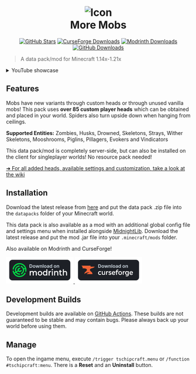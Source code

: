 <h1 align="center">
  <img alt="Icon" src="pack.png" width="80" height="80" style="image-rendering: pixelated"><br/>
  More Mobs
</h1>
<p align="center">
  <a href="https://github.com/Tschipcraft/more_mobs/stargazers"><img alt="GitHub Stars" src="https://img.shields.io/github/stars/Tschipcraft/more_mobs?colorA=1b1b29&colorB=bd5216&style=for-the-badge"></a>
  <a href="https://www.curseforge.com/minecraft/mc-mods/mod-more-mobs"><img alt="CurseForge Downloads" src="https://img.shields.io/curseforge/dt/909654?logo=curseforge&label=CurseForge&colorA=1b1b29&colorB=bd5216&style=for-the-badge"></a>
  <a href="https://modrinth.com/datapack/more-mobs"><img alt="Modrinth Downloads" src="https://img.shields.io/modrinth/dt/more-mobs?label=Modrinth&colorA=1b1b29&colorB=bd5216&style=for-the-badge&logo=modrinth"></a>
  <a href="https://github.com/Tschipcraft/more_mobs/releases/latest"><img alt="GitHub Downloads" src="https://img.shields.io/github/downloads/Tschipcraft/more_mobs/total?logo=github&colorA=1b1b29&colorB=bd5216&style=for-the-badge"></a>
</p>

> A data pack/mod for Minecraft 1.14x-1.21x

<details>
<summary>YouTube showcase</summary>
<a href="http://www.youtube.com/watch?v=sruFdJCgIDo">
<img alt="More Mobs thumbnail" width=50% src="https://tschipcraft.ddns.net/mod_resources/youtube_preview.php?id=sruFdJCgIDo" title="Watch on YouTube">
</a>
</details>

## Features

Mobs have new variants through custom heads or through unused vanilla mobs! This pack uses **over 85 custom player heads** which can be obtained and placed in your world. Spiders also turn upside down when hanging from ceilings.

**Supported Entities:**
Zombies, Husks, Drowned, Skeletons, Strays, Wither Skeletons, Mooshrooms, Piglins, Pillagers, Evokers and Vindicators

This data pack/mod is completely server-side, but can also be installed on the client for singleplayer worlds! No resource pack needed!

[➜ For all added heads, available settings and customization, take a look at the wiki](https://github.com/Tschipcraft/more_mobs/wiki)


## Installation

Download the latest release from [here](https://github.com/Tschipcraft/more_mobs/releases/latest) and put the data pack .zip file into the `datapacks` folder of your Minecraft world.

This data pack is also available as a mod with an additional global config file and settings menu when installed alongside [MidnightLib](https://modrinth.com/mod/midnightlib). Download the latest release and put the mod .jar file into your `.minecraft/mods` folder.

Also available on Modrinth and CurseForge!

<a href="https://modrinth.com/datapack/more-mobs">
<picture>
  <source height="72px" media="(prefers-color-scheme: dark)" srcset="https://raw.githubusercontent.com/Tschipcraft/badges/main/assets/modrinth-badge-dark.svg">
  <source height="72px" media="(prefers-color-scheme: light)" srcset="https://raw.githubusercontent.com/Tschipcraft/badges/main/assets/modrinth-badge-light.svg">
  <img height="72px" alt="Download on Modrinth" src="https://raw.githubusercontent.com/Tschipcraft/badges/main/assets/modrinth-badge-dark.svg">
</picture>
</a>
<a href="https://www.curseforge.com/minecraft/data-packs/more-mobs">
<picture>
  <source height="72px" media="(prefers-color-scheme: dark)" srcset="https://raw.githubusercontent.com/Tschipcraft/badges/main/assets/curseforge-badge-dark.svg">
  <source height="72px" media="(prefers-color-scheme: light)" srcset="https://raw.githubusercontent.com/Tschipcraft/badges/main/assets/curseforge-badge-light.svg">
  <img height="72px" alt="Download on CurseForge" src="https://raw.githubusercontent.com/Tschipcraft/badges/main/assets/curseforge-badge-dark.svg">
</picture>
</a>

## Development Builds

Development builds are available on [GitHub Actions](https://github.com/Tschipcraft/more_mobs/actions/workflows/ci.yml). These builds are not guaranteed to be stable and may contain bugs. Please always back up your world before using them.

## Manage

To open the ingame menu, execute `/trigger tschipcraft.menu` or `/function #tschipcraft:menu`. There is a **Reset** and an **Uninstall** button.

